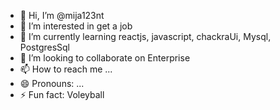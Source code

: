 - 👋 Hi, I’m @mija123nt
- 👀 I’m interested in get a job
- 🌱 I’m currently learning reactjs, javascript, chackraUi, Mysql, PostgresSql
- 💞️ I’m looking to collaborate on Enterprise
- 📫 How to reach me ...
- 😄 Pronouns: ...
- ⚡ Fun fact: Voleyball

<!---
mija123nt/mija123nt is a ✨ special ✨ repository because its `README.md` (this file) appears on your GitHub profile.
You can click the Preview link to take a look at your changes.
--->
